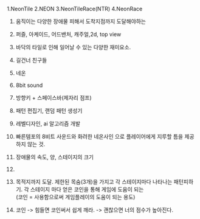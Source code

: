 1.NeonTile
2.NEON
3.NeonTileRace(NTR)
4.NeonRace



1. 움직이는 다양한 장애물 피해서 도착지점까지 도달해야하는 


2. 퍼즐, 아케이드, 어드밴처, 캐주얼,2d, top view


3. 바닥의 타일로 인해 일어날 수 있는 다양한 재미요소.

4. 길건너 친구들

5. 네온

6. 8bit sound

7. 방향키 + 스페이스바(제자리 점프)

8. 패턴 편집기, 랜덤 패턴 생성기

9. 레벨디자인, ai 알고리즘 개발

10. 빠른템포의 8비트 사운드와 화려한 네온사인 으로 플레이어에게 지루할 틈을 제공하지 않는 것.


11. 장애물의 속도, 양, 스테이지의 크기


12.


13. 목적지까지 도달. 
제한된 목숨(3개)을 가지고 각 스테이지마다 나타나는 패턴피하기.
각 스테이지 마다 얻은 코인을 통해 게임에 도움이 되는   
(코인 = 사용함으로써 게임플레이의 도움이 되는 용도)


14. 코인  -> 힘들면 코인써서 쉽게 깨라. 
          -> 괜찮으면 너의 점수가 높아진다.